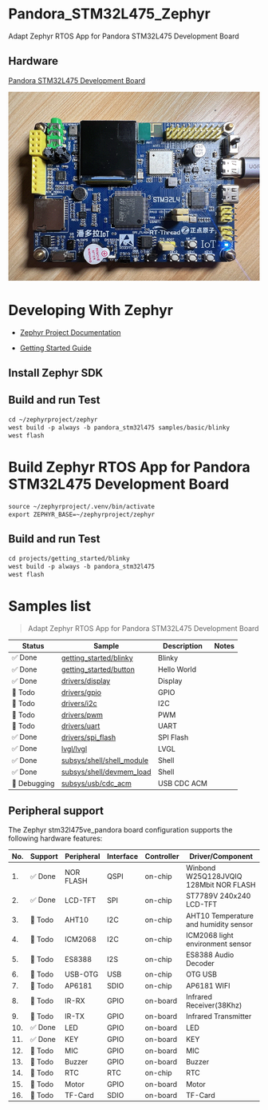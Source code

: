 # Pandora_STM32L475_Zephyr

Adapt Zephyr RTOS App for Pandora STM32L475 Development Board

## Hardware

[Pandora STM32L475 Development Board](http://www.openedv.com/docs/boards/iot/zdyz_panduola.html)

![Pandora STM32L475 Development Board](./assets/images/hardware/Pandora_STM32L475.png)


# Developing With Zephyr

- [Zephyr Project Documentation](https://docs.zephyrproject.org/latest/index.html)

- [Getting Started Guide](https://docs.zephyrproject.org/latest/develop/getting_started/index.html)

## Install Zephyr SDK

## Build and run Test

```shell
cd ~/zephyrproject/zephyr
west build -p always -b pandora_stm32l475 samples/basic/blinky
west flash
```

# Build Zephyr RTOS App for Pandora STM32L475 Development Board

```shell
source ~/zephyrproject/.venv/bin/activate
export ZEPHYR_BASE=~/zephyrproject/zephyr
```

## Build and run Test

```shell
cd projects/getting_started/blinky
west build -p always -b pandora_stm32l475
west flash
```

# Samples list

> Adapt Zephyr RTOS App for Pandora STM32L475 Development Board

| Status | Sample | Description | Notes |
| ------ | ------ | ----------- | ----- |
| ✅ Done | [getting_started/blinky](./projects/getting_started/blinky) | Blinky | |
| ✅ Done | [getting_started/button](./projects/getting_started/button) | Hello World | |
| ✅ Done | [drivers/display](./projects/drivers/display) | Display | |
| :construction: Todo | [drivers/gpio](./projects/drivers/gpio) | GPIO | |
| :construction: Todo | [drivers/i2c](./projects/drivers/i2c) | I2C | |
| :construction: Todo | [drivers/pwm](./projects/drivers/pwm) | PWM | |
| :construction: Todo | [drivers/uart](./projects/drivers/uart) | UART | |
| ✅ Done | [drivers/spi_flash](./projects/drivers/spi_flash) | SPI Flash | |
| ✅ Done | [lvgl/lvgl](./projects/lvgl/lvgl) | LVGL | |
| ✅ Done | [subsys/shell/shell_module](./projects/subsys/shell/shell_module) | Shell | |
| ✅ Done | [subsys/shell/devmem_load](./projects/subsys/shell/devmem_load) | Shell | |
| 🐛 Debugging | [subsys/usb/cdc_acm](./projects/subsys/usb/cdc_acm) | USB CDC ACM | |



## Peripheral support

The Zephyr stm32l475ve_pandora board configuration supports the following hardware features:

| No. | Support | Peripheral | Interface | Controller | Driver/Component                |
| --- | ------- | ---------- | --------- | ---------- | ------------------------------- |
| 1.  | ✅ Done | NOR FLASH  | QSPI  | on-chip | Winbond W25Q128JVQIQ 128Mbit NOR FLASH |
| 2.  | ✅ Done | LCD-TFT    | SPI   | on-chip | ST7789V 240x240 LCD-TFT |
| 3.  | :construction: Todo | AHT10      | I2C   | on-chip | AHT10 Temperature and humidity sensor |
| 4.  | :construction: Todo | ICM2068    | I2C   | on-chip | ICM2068 light environment sensor |
| 5.  | :construction: Todo | ES8388     | I2S   | on-chip | ES8388 Audio Decoder |
| 6.  | :construction: Todo | USB-OTG    | USB   | on-chip | OTG USB |
| 7.  | :construction: Todo | AP6181     | SDIO  | on-chip | AP6181 WIFI |
| 8.  | :construction: Todo | IR-RX      | GPIO  | on-board | Infrared Receiver(38Khz) |
| 9.  | :construction: Todo | IR-TX      | GPIO  | on-board | Infrared Transmitter |
| 10. | ✅ Done | LED        | GPIO  | on-board | LED |
| 11. | ✅ Done | KEY        | GPIO  | on-board | KEY |
| 12. | :construction: Todo | MIC        | GPIO  | on-board | MIC |
| 13. | :construction: Todo | Buzzer     | GPIO  | on-board | Buzzer |
| 14. | :construction: Todo | RTC        | RTC   | on-chip | RTC |
| 15. | :construction: Todo | Motor      | GPIO  | on-board | Motor |
| 16. | :construction: Todo | TF-Card    | SDIO  | on-board | TF-Card |

